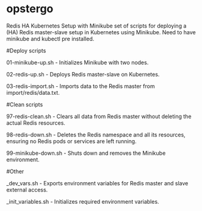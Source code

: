 # opstergo
Redis HA Kubernetes Setup with Minikube
set of scripts for deploying a (HA) Redis master-slave setup in Kubernetes using Minikube. 
Need to have minikube and kubectl pre installed.

#Deploy scripts

01-minikube-up.sh - Initializes Minikube with two nodes.

02-redis-up.sh - Deploys Redis master-slave on Kubernetes.

03-redis-import.sh - Imports data to the Redis master from import/redis/data.txt.


#Clean scripts

97-redis-clean.sh - Clears all data from Redis master without deleting the actual Redis resources.

98-redis-down.sh - Deletes the Redis namespace and all its resources, ensuring no Redis pods or services are left running.

99-minikube-down.sh - Shuts down and removes the Minikube environment.


#Other

_dev_vars.sh - Exports environment variables for Redis master and slave external access.

_init_variables.sh - Initializes required environment variables.
